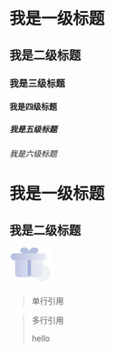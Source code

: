 <!--
 * @Author: error: git config user.name && git config user.email & please set dead value or install git
 * @Date: 2022-06-17 16:59:30
 * @LastEditors: error: git config user.name && git config user.email & please set dead value or install git
 * @LastEditTime: 2022-06-20 17:21:08
 * @FilePath: \demo\docs\README.md
 * @Description: 这是默认设置,请设置`customMade`, 打开koroFileHeader查看配置 进行设置: https://github.com/OBKoro1/koro1FileHeader/wiki/%E9%85%8D%E7%BD%AE
-->

<!-- home: true
heroImage: /logo.jpg
actionText: 快速上手 →
actionLink: /zh/guide/
features:
- title: 简洁至上
  details: 以 Markdown 为中心的项目结构，以最少的配置帮助你专注于写作。
- title: Vue驱动
  details: 享受 Vue + webpack 的开发体验，在 Markdown 中使用 Vue 组件，同时可以使用 Vue 来开发自定义主题。
- title: 高性能
  details: VuePress 为每个页面预渲染生成静态的 HTML，同时在页面被加载的时候，将作为 SPA 运行。
footer: MIT Licensed | Copyright © 2018-present Evan You
---  -->
# 我是一级标题
## 我是二级标题
### 我是三级标题
#### 我是四级标题
##### 我是五级标题
###### 我是六级标题
 
我是一级标题
===
我是二级标题
---

![An image](./.vuepress/public/icon.png)

>单行引用

> 多行引用
>
> hello

